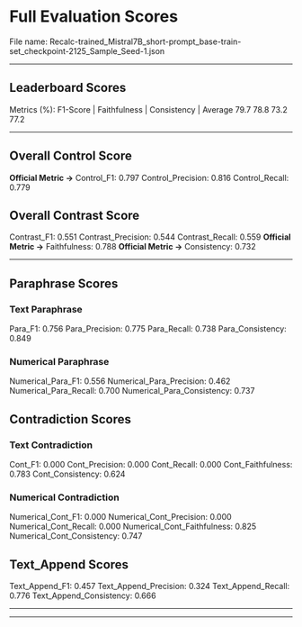 # Full Evaluation Scores

File name: Recalc-trained_Mistral7B_short-prompt_base-train-set_checkpoint-2125_Sample_Seed-1.json


---

## Leaderboard Scores

Metrics (%): F1-Score | Faithfulness | Consistency | Average
                79.7        78.8          73.2        77.2

---

## Overall Control Score

**Official Metric ->** Control_F1: 0.797
Control_Precision: 0.816
Control_Recall: 0.779

## Overall Contrast Score

Contrast_F1: 0.551
Contrast_Precision: 0.544
Contrast_Recall: 0.559
**Official Metric ->** Faithfulness: 0.788
**Official Metric ->** Consistency: 0.732

---


## Paraphrase Scores


### Text Paraphrase

Para_F1: 0.756
Para_Precision: 0.775
Para_Recall: 0.738
Para_Consistency: 0.849


### Numerical Paraphrase

Numerical_Para_F1: 0.556
Numerical_Para_Precision: 0.462
Numerical_Para_Recall: 0.700
Numerical_Para_Consistency: 0.737


## Contradiction Scores


### Text Contradiction

Cont_F1: 0.000
Cont_Precision: 0.000
Cont_Recall: 0.000
Cont_Faithfulness: 0.783
Cont_Consistency: 0.624


### Numerical Contradiction

Numerical_Cont_F1: 0.000
Numerical_Cont_Precision: 0.000
Numerical_Cont_Recall: 0.000
Numerical_Cont_Faithfulness: 0.825
Numerical_Cont_Consistency: 0.747


## Text_Append Scores

Text_Append_F1: 0.457
Text_Append_Precision: 0.324
Text_Append_Recall: 0.776
Text_Append_Consistency: 0.666

---


---


